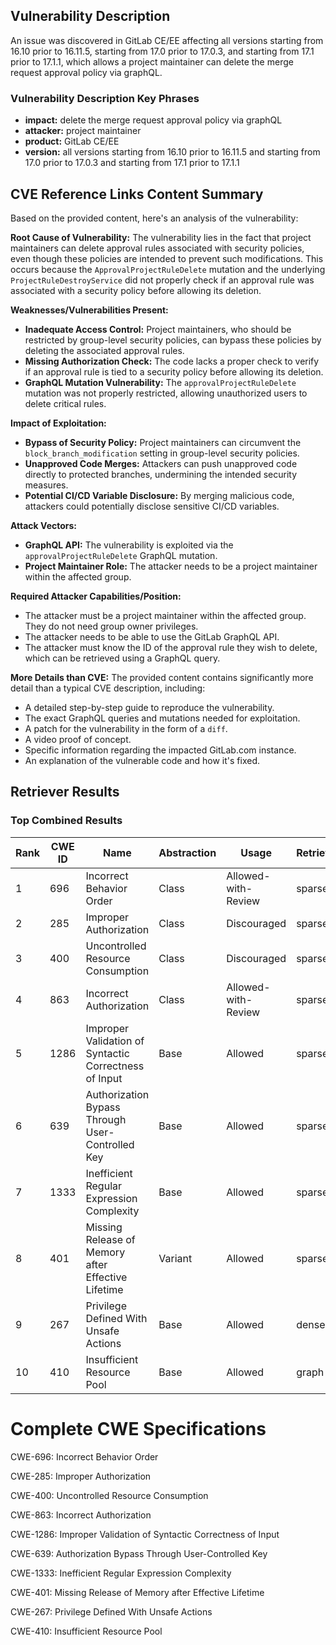 ## Vulnerability Description
An issue was discovered in GitLab CE/EE affecting all versions starting from 16.10 prior to 16.11.5, starting from 17.0 prior to 17.0.3, and starting from 17.1 prior to 17.1.1, which allows a project maintainer can delete the merge request approval policy via graphQL.

### Vulnerability Description Key Phrases
- **impact:** delete the merge request approval policy via graphQL
- **attacker:** project maintainer
- **product:** GitLab CE/EE
- **version:** all versions starting from 16.10 prior to 16.11.5 and starting from 17.0 prior to 17.0.3 and starting from 17.1 prior to 17.1.1

## CVE Reference Links Content Summary
Based on the provided content, here's an analysis of the vulnerability:

**Root Cause of Vulnerability:**
The vulnerability lies in the fact that project maintainers can delete approval rules associated with security policies, even though these policies are intended to prevent such modifications. This occurs because the `ApprovalProjectRuleDelete` mutation and the underlying `ProjectRuleDestroyService` did not properly check if an approval rule was associated with a security policy before allowing its deletion.

**Weaknesses/Vulnerabilities Present:**
- **Inadequate Access Control:** Project maintainers, who should be restricted by group-level security policies, can bypass these policies by deleting the associated approval rules.
- **Missing Authorization Check:** The code lacks a proper check to verify if an approval rule is tied to a security policy before allowing its deletion.
- **GraphQL Mutation Vulnerability:** The `approvalProjectRuleDelete` mutation was not properly restricted, allowing unauthorized users to delete critical rules.

**Impact of Exploitation:**
- **Bypass of Security Policy:** Project maintainers can circumvent the `block_branch_modification` setting in group-level security policies.
- **Unapproved Code Merges:** Attackers can push unapproved code directly to protected branches, undermining the intended security measures.
- **Potential CI/CD Variable Disclosure:** By merging malicious code, attackers could potentially disclose sensitive CI/CD variables.

**Attack Vectors:**
- **GraphQL API:** The vulnerability is exploited via the `approvalProjectRuleDelete` GraphQL mutation.
- **Project Maintainer Role:** The attacker needs to be a project maintainer within the affected group.

**Required Attacker Capabilities/Position:**
- The attacker must be a project maintainer within the affected group. They do not need group owner privileges.
- The attacker needs to be able to use the GitLab GraphQL API.
- The attacker must know the ID of the approval rule they wish to delete, which can be retrieved using a GraphQL query.

**More Details than CVE:**
The provided content contains significantly more detail than a typical CVE description, including:
- A detailed step-by-step guide to reproduce the vulnerability.
- The exact GraphQL queries and mutations needed for exploitation.
- A patch for the vulnerability in the form of a `diff`.
- A video proof of concept.
- Specific information regarding the impacted GitLab.com instance.
- An explanation of the vulnerable code and how it's fixed.

## Retriever Results

### Top Combined Results

| Rank | CWE ID | Name | Abstraction | Usage  | Retrievers | Individual Scores |
|------|--------|------|-------------|-------|------------|-------------------|
| 1 | 696 | Incorrect Behavior Order | Class | Allowed-with-Review | sparse | 0.122 |
| 2 | 285 | Improper Authorization | Class | Discouraged | sparse | 0.117 |
| 3 | 400 | Uncontrolled Resource Consumption | Class | Discouraged | sparse | 0.116 |
| 4 | 863 | Incorrect Authorization | Class | Allowed-with-Review | sparse | 0.114 |
| 5 | 1286 | Improper Validation of Syntactic Correctness of Input | Base | Allowed | sparse | 0.103 |
| 6 | 639 | Authorization Bypass Through User-Controlled Key | Base | Allowed | sparse | 0.101 |
| 7 | 1333 | Inefficient Regular Expression Complexity | Base | Allowed | sparse | 0.099 |
| 8 | 401 | Missing Release of Memory after Effective Lifetime | Variant | Allowed | sparse | 0.098 |
| 9 | 267 | Privilege Defined With Unsafe Actions | Base | Allowed | dense | 0.461 |
| 10 | 410 | Insufficient Resource Pool | Base | Allowed | graph | 0.002 |



# Complete CWE Specifications

CWE-696: Incorrect Behavior Order

CWE-285: Improper Authorization

CWE-400: Uncontrolled Resource Consumption

CWE-863: Incorrect Authorization

CWE-1286: Improper Validation of Syntactic Correctness of Input

CWE-639: Authorization Bypass Through User-Controlled Key

CWE-1333: Inefficient Regular Expression Complexity

CWE-401: Missing Release of Memory after Effective Lifetime

CWE-267: Privilege Defined With Unsafe Actions

CWE-410: Insufficient Resource Pool